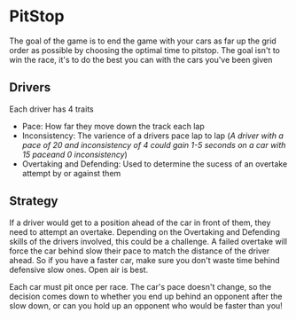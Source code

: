 # PitStop
The goal of the game is to end the game with your cars as far up the 
grid order as possible by choosing the optimal time to pitstop. The goal isn't to
win the race, it's to do the best you can with the cars you've been given

## Drivers
Each driver has 4 traits
- Pace: How far they move down the track each lap
- Inconsistency: The varience of a drivers pace lap to lap
    (*A driver with a pace of 20 and inconsistency of 4 could gain 1-5 seconds on a car with 15 paceand 0 inconsistency*)
- Overtaking and Defending: Used to determine the sucess of an overtake attempt
    by or against them

## Strategy
If a driver would get to a position ahead of the car in front of them, they need to
attempt an overtake. Depending on the Overtaking and Defending skills of the 
drivers involved, this could be a challenge. A failed overtake will force the car behind
slow their pace to match the distance of the driver ahead. So if you have a faster car, 
make sure you don't waste time behind defensive slow ones. Open air is best.

Each car must pit once per race. The car's pace doesn't change, so the decision comes down
to whether you end up behind an opponent after the slow down, or can you hold up an 
opponent who would be faster than you!

